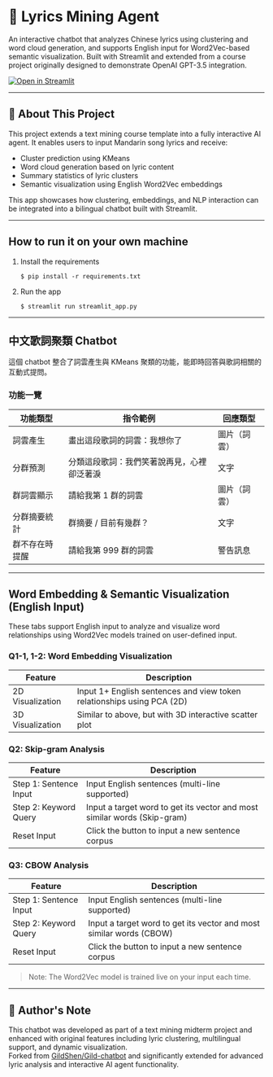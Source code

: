 # 🎵 Lyrics Mining Agent

An interactive chatbot that analyzes Chinese lyrics using clustering and word cloud generation, and supports English input for Word2Vec-based semantic visualization. Built with Streamlit and extended from a course project originally designed to demonstrate OpenAI GPT-3.5 integration.

[![Open in Streamlit](https://static.streamlit.io/badges/streamlit_badge_black_white.svg)](https://chatbot-template.streamlit.app/)

---

## 🧠 About This Project

This project extends a text mining course template into a fully interactive AI agent. It enables users to input Mandarin song lyrics and receive:

- Cluster prediction using KMeans
- Word cloud generation based on lyric content
- Summary statistics of lyric clusters
- Semantic visualization using English Word2Vec embeddings

This app showcases how clustering, embeddings, and NLP interaction can be integrated into a bilingual chatbot built with Streamlit.

---

## How to run it on your own machine

1. Install the requirements

   ```
   $ pip install -r requirements.txt
   ```

2. Run the app

   ```
   $ streamlit run streamlit_app.py
   ```

---

## 中文歌詞聚類 Chatbot

這個 chatbot 整合了詞雲產生與 KMeans 聚類的功能，能即時回答與歌詞相關的互動式提問。

### 功能一覽

| 功能類型         | 指令範例                                       | 回應類型     |
|------------------|------------------------------------------------|--------------|
|  詞雲產生       | 畫出這段歌詞的詞雲：我想你了                    | 圖片（詞雲） |
|  分群預測       | 分類這段歌詞：我們笑著說再見，心裡卻泛著淚       | 文字         |
|  群詞雲顯示     | 請給我第 1 群的詞雲                              | 圖片（詞雲） |
|  分群摘要統計   | 群摘要 / 目前有幾群？                            | 文字         |
|  群不存在時提醒 | 請給我第 999 群的詞雲                            | 警告訊息     |

---

## Word Embedding & Semantic Visualization (English Input)

These tabs support English input to analyze and visualize word relationships using Word2Vec models trained on user-defined input.

### Q1-1, 1-2: Word Embedding Visualization

| Feature                  | Description                                                                 |
|--------------------------|-----------------------------------------------------------------------------|
| 2D Visualization         | Input 1+ English sentences and view token relationships using PCA (2D)     |
| 3D Visualization         | Similar to above, but with 3D interactive scatter plot                     |

### Q2: Skip-gram Analysis

| Feature                    | Description                                                                 |
|----------------------------|-----------------------------------------------------------------------------|
| Step 1: Sentence Input     | Input English sentences (multi-line supported)                             |
| Step 2: Keyword Query      | Input a target word to get its vector and most similar words (Skip-gram)   |
| Reset Input                | Click the button to input a new sentence corpus                            |

### Q3: CBOW Analysis

| Feature                    | Description                                                                 |
|----------------------------|-----------------------------------------------------------------------------|
| Step 1: Sentence Input     | Input English sentences (multi-line supported)                             |
| Step 2: Keyword Query      | Input a target word to get its vector and most similar words (CBOW)        |
| Reset Input                | Click the button to input a new sentence corpus                            |

> Note: The Word2Vec model is trained live on your input each time.

---

## 🙋 Author's Note

This chatbot was developed as part of a text mining midterm project and enhanced with original features including lyric clustering, multilingual support, and dynamic visualization.  
Forked from [GildShen/Gild-chatbot](https://github.com/GildShen/Gild-chatbot) and significantly extended for advanced lyric analysis and interactive AI agent functionality.